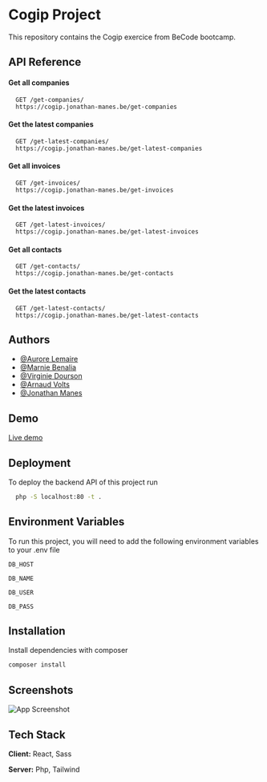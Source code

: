 
# Cogip Project

This repository contains the Cogip exercice from BeCode bootcamp.

## API Reference

#### Get all companies

```http
  GET /get-companies/
  https://cogip.jonathan-manes.be/get-companies
```
#### Get the latest companies

```http
  GET /get-latest-companies/
  https://cogip.jonathan-manes.be/get-latest-companies
```

#### Get all invoices

```http
  GET /get-invoices/
  https://cogip.jonathan-manes.be/get-invoices
```

#### Get the latest invoices

```http
  GET /get-latest-invoices/
  https://cogip.jonathan-manes.be/get-latest-invoices
  ```


#### Get all contacts

```http
  GET /get-contacts/
  https://cogip.jonathan-manes.be/get-contacts
```

#### Get the latest contacts

```http
  GET /get-latest-contacts/
  https://cogip.jonathan-manes.be/get-latest-contacts
```
## Authors

- [@Aurore Lemaire](https://github.com/aurorelem)
- [@Marnie Benalia](https://github.com/MarnieBenalia)
- [@Virginie Dourson](https://github.com/vdourson2)
- [@Arnaud Volts](https://github.com/voltsn)
- [@Jonathan Manes](https://github.com/manesjonathan)


## Demo

[Live demo](https://cogip.jonathan-manes.be)

## Deployment

To deploy the backend API of this project run

```bash
  php -S localhost:80 -t .
```
## Environment Variables

To run this project, you will need to add the following environment variables to your .env file

`DB_HOST`

`DB_NAME`

`DB_USER`

`DB_PASS`


## Installation

Install dependencies with composer

```bash
composer install
```

## Screenshots

![App Screenshot](https://cogip.jonathan-manes.be/demo.png)


## Tech Stack

**Client:** React, Sass

**Server:** Php, Tailwind

